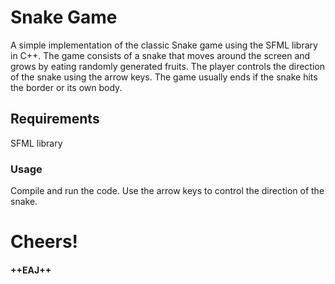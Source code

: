 # Snake Game
A simple implementation of the classic Snake game using the SFML library in C++. 
The game consists of a snake that moves around the screen and grows 
by eating randomly generated fruits. 
The player controls the direction of the snake using the arrow keys. 
The game usually ends if the snake hits the border or its own body.

## Requirements
SFML library


### Usage
Compile and run the code. Use the arrow keys to control the direction of the snake. 



# Cheers!

#### ++EAJ++

